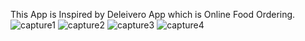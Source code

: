 This App is Inspired by Deleivero App which is Online Food Ordering.
![capture1](https://user-images.githubusercontent.com/109628645/233112635-05702b82-d607-43f8-bff3-0f809721b24e.png)
![capture2](https://user-images.githubusercontent.com/109628645/233112710-400212b4-0c77-443a-915f-cab2e95f131d.png)
![capture3](https://user-images.githubusercontent.com/109628645/233112754-6b9d54dd-aced-447d-87fa-3a16e017e957.png)
![capture4](https://user-images.githubusercontent.com/109628645/233112795-505accd4-8948-4abc-ba09-d4f5b33c39e4.png)
